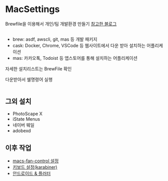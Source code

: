 # MacSettings
Brewfile을 이용해서 개인/팀 개발환경 만들기
[참고한 블로그](https://medium.com/plustv/brewfile%EC%9D%84-%EC%9D%B4%EC%9A%A9%ED%95%B4%EC%84%9C-%ED%8C%80-%EA%B0%9C%EB%B0%9C-%ED%99%98%EA%B2%BD-%EB%A7%8C%EB%93%A4%EA%B8%B0-1516cb21f669)

##  
- brew: asdf, awscli, git, mas 등 개발 패키지
- cask: Docker, Chrome, VSCode 등 웹사이트에서 다운 받아 설치하는 어플리케이션
- mas: 카카오톡, Todoist 등 앱스토어를 통해 설치하는 어플리케이션 

자세한 설치리스트는 BrewFile 확인

다운받아서 쉘명령어 실행
```shell

```

## 그외 설치
- PhotoScape X
- iState Menus
- 네이버 웨일
- adobexd

## 이후 작업
- [macs-fan-control 설정](https://github.com/AndrewLee1228/MacSettings/issues/1)
- [키보드 설정(karabiner)](https://github.com/AndrewLee1228/MacSettings/issues/2)
- [안드로이드 & 플러터](https://github.com/AndrewLee1228/MacSettings/issues/3)
  

